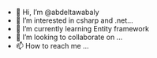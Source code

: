 - 👋 Hi, I’m @abdeltawabaly
- 👀 I’m interested in csharp and .net...
- 🌱 I’m currently learning Entity framework
- 💞️ I’m looking to collaborate on ...
- 📫 How to reach me ...

<!---
abdeltawabaly/abdeltawabaly is a ✨ special ✨ repository because its `README.md` (this file) appears on your GitHub profile.
You can click the Preview link to take a look at your changes.
--->
